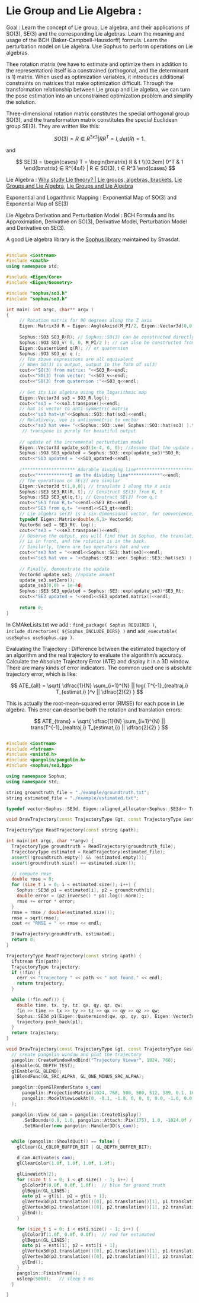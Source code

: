# Lie Group and Lie Algebra :

Goal : Learn the concept of Lie group, Lie algebra, and their applications of
SO(3), SE(3) and the corresponding Lie algebras. Learn the meaning and usage of the BCH (Baker-Campbell-Hausdorff) formula. Learn the perturbation model on Lie algebra. Use Sophus to perform operations on Lie algebras.

Thee rotation matrix (we have to estimate and optimize them in addition to the representation) itself is a constrained (orthogonal, and
the determinant is 1) matrix. When used as optimization variables, it introduces additional constraints on matrices that make optimization difficult. Through the transformation relationship between Lie group and Lie algebra, we can turn the pose
estimation into an unconstrained optimization problem and simplify the solution.


Three-dimensional rotation matrix constitutes the special orthogonal group SO(3), and the transformation matrix constitutes the special Euclidean group SE(3). They are written like this:


$$ SO (3) = { R ∈ R^{3x3} | RR^T = I, det(R) = 1}. $$

and

$$ SE(3) = \begin{cases} T =  \begin{bmatrix} R & t \\[0.3em] 0^T & 1 \end{bmatrix} ∈  R^{4x4} | R ∈  SO(3), t ∈  R^3 \end{cases}  $$


Lie Algebra : [Why study Lie theory? | Lie groups, algebras, brackets](https://youtu.be/IlqVo3sJFLE), [Lie Groups and Lie Algebra](https://www.youtube.com/watch?v=kN-LZvrKJck&list=PLN_4R2IuNuuRgJb00X2J53Iq9qe7k1nyr), [Lie Groups and Lie Algebra](https://www.youtube.com/watch?v=fXJcoXeiPD8&list=PLRlVmXqzHjURZO0fviJuyikvKlGS6rXrb)

Exponential and Logarithmic Mapping :  Exponential Map of SO(3) and Exponential Map of SE(3)

 Lie Algebra Derivation and Perturbation Model : BCH Formula and Its Approximation, Derivative on SO(3), Derivative Model, Perturbation Model and Derivative on SE(3).

A good Lie algebra library is the [Sophus library](https://github.com/strasdat/Sophus) maintained by Strasdat.

```cpp

#include <iostream>
#include <cmath>
using namespace std;

#include <Eigen/Core>
#include <Eigen/Geometry>

#include "sophus/so3.h"
#include "sophus/se3.h"

int main( int argc, char** argv )
{
     // Rotation matrix for 90 degrees along the Z axis
     Eigen::Matrix3d R = Eigen::AngleAxisd(M_PI/2, Eigen::Vector3d(0,0,1)).toRotationMatrix();
    
     Sophus::SO3 SO3_R(R); // Sophus::SO(3) can be constructed directly from the rotation matrix
     Sophus::SO3 SO3_v( 0, 0, M_PI/2 ); // can also be constructed from a rotation vector
     Eigen::Quaterniond q(R); // or quaternion
     Sophus::SO3 SO3_q( q );
     // The above expressions are all equivalent
     // When SO(3) is output, output in the form of so(3)
     cout<<"SO(3) from matrix: "<<SO3_R<<endl;
     cout<<"SO(3) from vector: "<<SO3_v<<endl;
     cout<<"SO(3) from quaternion :"<<SO3_q<<endl;
    
     // Get its Lie algebra using the logarithmic map
     Eigen::Vector3d so3 = SO3_R.log();
     cout<<"so3 = "<<so3.transpose()<<endl;
     // hat is vector to anti-symmetric matrix
     cout<<"so3 hat=\n"<<Sophus::SO3::hat(so3)<<endl;
     // Relatively, vee is antisymmetric to vector
     cout<<"so3 hat vee= "<<Sophus::SO3::vee( Sophus::SO3::hat(so3) ).transpose()<<endl;
      // transpose is purely for beautiful output
    
     // update of the incremental perturbation model
     Eigen::Vector3d update_so3(1e-4, 0, 0); //Assume that the update amount is so much
     Sophus::SO3 SO3_updated = Sophus::SO3::exp(update_so3)*SO3_R;
     cout<<"SO3 updated = "<<SO3_updated<<endl;
    
     /******************** Adorable dividing line************************ *****/
     cout<<"************I am the dividing line************"<<endl;
     // The operations on SE(3) are similar
     Eigen::Vector3d t(1,0,0); // translate 1 along the X axis
     Sophus::SE3 SE3_Rt(R, t); // Construct SE(3) from R, t
     Sophus::SE3 SE3_qt(q,t); // Construct SE(3) from q,t
     cout<<"SE3 from R,t="<<endl<<SE3_Rt<<endl;
     cout<<"SE3 from q,t= "<<endl<<SE3_qt<<endl;
     // Lie algebra se(3) is a six-dimensional vector, for convenience, first typedef it
     typedef Eigen::Matrix<double,6,1> Vector6d;
     Vector6d se3 = SE3_Rt. log();
     cout<<"se3 = "<<se3.transpose()<<endl;
     // Observe the output, you will find that in Sophus, the translation of se(3) 
     // is in front, and the rotation is in the back.
     // Similarly, there are two operators hat and vee
     cout<<"se3 hat = "<<endl<<Sophus::SE3::hat(se3)<<endl;
     cout<<"se3 hat vee = "<<Sophus::SE3::vee( Sophus::SE3::hat(se3) ).transpose()<<endl;
    
     // Finally, demonstrate the update
     Vector6d update_se3; //update amount
     update_se3.setZero();
     update_se3(0,0) = 1e-4d;
     Sophus::SE3 SE3_updated = Sophus::SE3::exp(update_se3)*SE3_Rt;
     cout<<"SE3 updated = "<<endl<<SE3_updated.matrix()<<endl;
    
     return 0;
}

```

In CMAkeLists.txt we add : `find_package( Sophus REQUIRED )`, `include_directories( ${Sophus_INCLUDE_DIRS} )` and `add_executable( useSophus useSophus.cpp )`.

Evaluating the Trajectory :  Difference between the estimated trajectory of an algorithm and the real trajectory to evaluate the algorithm’s accuracy. Calculate the Absolute Trajectory Error (ATE) and display it in a 3D window. There are many kinds of error indicators. The common used one is absolute
trajectory error, which is like:


$$ ATE_{all} =  \sqrt{ \dfrac{1}{N} \sum_{i=1}^{N} || log( T^{-1}_{realtraj,i} T_{estimat,i} )^v ||  \dfrac{2}{2} } $$

This is actually the root-mean-squared error (RMSE) for each pose in Lie algebra. This error can describe both the rotation and translation errors:

$$ ATE_{trans} =  \sqrt{ \dfrac{1}{N} \sum_{i=1}^{N} || trans(T^{-1}_{realtraj,i} T_{estimat,i}) ||  \dfrac{2}{2} } $$


```cpp

#include <iostream>
#include <fstream>
#include <unistd.h>
#include <pangolin/pangolin.h>
#include <sophus/se3.hpp>

using namespace Sophus;
using namespace std;

string groundtruth_file = "./example/groundtruth.txt";
string estimated_file = "./example/estimated.txt";

typedef vector<Sophus::SE3d, Eigen::aligned_allocator<Sophus::SE3d>> TrajectoryType;

void DrawTrajectory(const TrajectoryType &gt, const TrajectoryType &esti);

TrajectoryType ReadTrajectory(const string &path);

int main(int argc, char **argv) {
  TrajectoryType groundtruth = ReadTrajectory(groundtruth_file);
  TrajectoryType estimated = ReadTrajectory(estimated_file);
  assert(!groundtruth.empty() && !estimated.empty());
  assert(groundtruth.size() == estimated.size());

  // compute rmse
  double rmse = 0;
  for (size_t i = 0; i < estimated.size(); i++) {
    Sophus::SE3d p1 = estimated[i], p2 = groundtruth[i];
    double error = (p2.inverse() * p1).log().norm();
    rmse += error * error;
  }
  rmse = rmse / double(estimated.size());
  rmse = sqrt(rmse);
  cout << "RMSE = " << rmse << endl;

  DrawTrajectory(groundtruth, estimated);
  return 0;
}

TrajectoryType ReadTrajectory(const string &path) {
  ifstream fin(path);
  TrajectoryType trajectory;
  if (!fin) {
    cerr << "trajectory " << path << " not found." << endl;
    return trajectory;
  }

  while (!fin.eof()) {
    double time, tx, ty, tz, qx, qy, qz, qw;
    fin >> time >> tx >> ty >> tz >> qx >> qy >> qz >> qw;
    Sophus::SE3d p1(Eigen::Quaterniond(qw, qx, qy, qz), Eigen::Vector3d(tx, ty, tz));
    trajectory.push_back(p1);
  }
  return trajectory;
}

void DrawTrajectory(const TrajectoryType &gt, const TrajectoryType &esti) {
  // create pangolin window and plot the trajectory
  pangolin::CreateWindowAndBind("Trajectory Viewer", 1024, 768);
  glEnable(GL_DEPTH_TEST);
  glEnable(GL_BLEND);
  glBlendFunc(GL_SRC_ALPHA, GL_ONE_MINUS_SRC_ALPHA);

  pangolin::OpenGlRenderState s_cam(
      pangolin::ProjectionMatrix(1024, 768, 500, 500, 512, 389, 0.1, 1000),
      pangolin::ModelViewLookAt(0, -0.1, -1.8, 0, 0, 0, 0.0, -1.0, 0.0)
  );

  pangolin::View &d_cam = pangolin::CreateDisplay()
      .SetBounds(0.0, 1.0, pangolin::Attach::Pix(175), 1.0, -1024.0f / 768.0f)
      .SetHandler(new pangolin::Handler3D(s_cam));


  while (pangolin::ShouldQuit() == false) {
    glClear(GL_COLOR_BUFFER_BIT | GL_DEPTH_BUFFER_BIT);

    d_cam.Activate(s_cam);
    glClearColor(1.0f, 1.0f, 1.0f, 1.0f);

    glLineWidth(2);
    for (size_t i = 0; i < gt.size() - 1; i++) {
      glColor3f(0.0f, 0.0f, 1.0f);  // blue for ground truth
      glBegin(GL_LINES);
      auto p1 = gt[i], p2 = gt[i + 1];
      glVertex3d(p1.translation()[0], p1.translation()[1], p1.translation()[2]);
      glVertex3d(p2.translation()[0], p2.translation()[1], p2.translation()[2]);
      glEnd();
    }

    for (size_t i = 0; i < esti.size() - 1; i++) {
      glColor3f(1.0f, 0.0f, 0.0f);  // red for estimated
      glBegin(GL_LINES);
      auto p1 = esti[i], p2 = esti[i + 1];
      glVertex3d(p1.translation()[0], p1.translation()[1], p1.translation()[2]);
      glVertex3d(p2.translation()[0], p2.translation()[1], p2.translation()[2]);
      glEnd();
    }
    pangolin::FinishFrame();
    usleep(5000);   // sleep 5 ms
  }

}

```